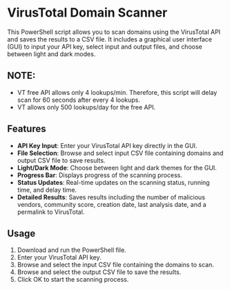 # VirusTotal Domain Scanner

This PowerShell script allows you to scan domains using the VirusTotal API and saves the results to a CSV file. It includes a graphical user interface (GUI) to input your API key, select input and output files, and choose between light and dark modes.

## NOTE: 
- VT free API allows only 4 lookups/min. Therefore, this script will delay scan for 60 seconds after every 4 lookups.
- VT allows only 500 lookups/day for the free API. 

## Features
- **API Key Input**: Enter your VirusTotal API key directly in the GUI.
- **File Selection**: Browse and select input CSV file containing domains and output CSV file to save results.
- **Light/Dark Mode**: Choose between light and dark themes for the GUI.
- **Progress Bar**: Displays progress of the scanning process.
- **Status Updates**: Real-time updates on the scanning status, running time, and delay time.
- **Detailed Results**: Saves results including the number of malicious vendors, community score, creation date, last analysis date, and a permalink to VirusTotal.

## Usage
1. Download and run the PowerShell file.
2. Enter your VirusTotal API key.
3. Browse and select the input CSV file containing the domains to scan.
4. Browse and select the output CSV file to save the results.
5. Click OK to start the scanning process.
